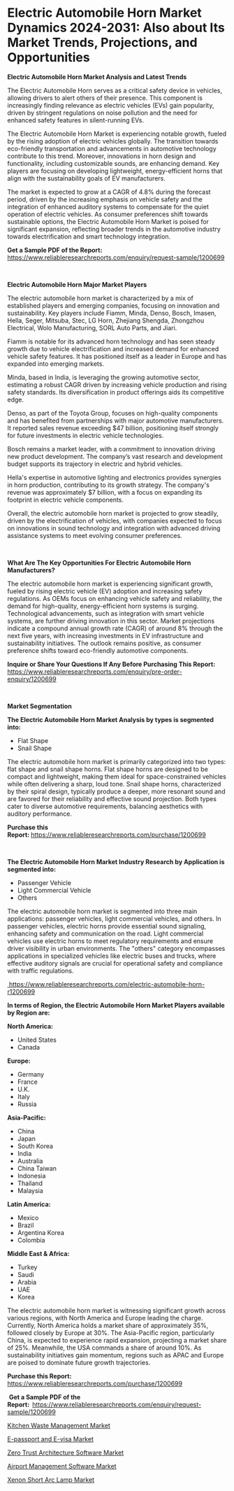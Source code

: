 <p><h1>Electric Automobile Horn Market Dynamics 2024-2031: Also about Its Market Trends, Projections, and Opportunities</h1></p><p><strong>Electric Automobile Horn Market Analysis and Latest Trends</strong></p>
<p><p>The Electric Automobile Horn serves as a critical safety device in vehicles, allowing drivers to alert others of their presence. This component is increasingly finding relevance as electric vehicles (EVs) gain popularity, driven by stringent regulations on noise pollution and the need for enhanced safety features in silent-running EVs.</p><p>The Electric Automobile Horn Market is experiencing notable growth, fueled by the rising adoption of electric vehicles globally. The transition towards eco-friendly transportation and advancements in automotive technology contribute to this trend. Moreover, innovations in horn design and functionality, including customizable sounds, are enhancing demand. Key players are focusing on developing lightweight, energy-efficient horns that align with the sustainability goals of EV manufacturers.</p><p>The market is expected to grow at a CAGR of 4.8% during the forecast period, driven by the increasing emphasis on vehicle safety and the integration of enhanced auditory systems to compensate for the quiet operation of electric vehicles. As consumer preferences shift towards sustainable options, the Electric Automobile Horn Market is poised for significant expansion, reflecting broader trends in the automotive industry towards electrification and smart technology integration.</p></p>
<p><strong>Get a Sample PDF of the Report:&nbsp;</strong> <a href="https://www.reliableresearchreports.com/enquiry/request-sample/1200699?utm_campaign=33&utm_medium=2&utm_source=Github&utm_content=ia&utm_term=05122024&utm_id=electric-automobile-horn">https://www.reliableresearchreports.com/enquiry/request-sample/1200699</a></p>
<p>&nbsp;</p>
<p><strong>Electric Automobile Horn Major Market Players</strong></p>
<p><p>The electric automobile horn market is characterized by a mix of established players and emerging companies, focusing on innovation and sustainability. Key players include Fiamm, Minda, Denso, Bosch, Imasen, Hella, Seger, Mitsuba, Stec, LG Horn, Zhejiang Shengda, Zhongzhou Electrical, Wolo Manufacturing, SORL Auto Parts, and Jiari. </p><p>Fiamm is notable for its advanced horn technology and has seen steady growth due to vehicle electrification and increased demand for enhanced vehicle safety features. It has positioned itself as a leader in Europe and has expanded into emerging markets.</p><p>Minda, based in India, is leveraging the growing automotive sector, estimating a robust CAGR driven by increasing vehicle production and rising safety standards. Its diversification in product offerings aids its competitive edge.</p><p>Denso, as part of the Toyota Group, focuses on high-quality components and has benefited from partnerships with major automotive manufacturers. It reported sales revenue exceeding $47 billion, positioning itself strongly for future investments in electric vehicle technologies.</p><p>Bosch remains a market leader, with a commitment to innovation driving new product development. The company’s vast research and development budget supports its trajectory in electric and hybrid vehicles.</p><p>Hella's expertise in automotive lighting and electronics provides synergies in horn production, contributing to its growth strategy. The company's revenue was approximately $7 billion, with a focus on expanding its footprint in electric vehicle components.</p><p>Overall, the electric automobile horn market is projected to grow steadily, driven by the electrification of vehicles, with companies expected to focus on innovations in sound technology and integration with advanced driving assistance systems to meet evolving consumer preferences.</p></p>
<p>&nbsp;</p>
<p><strong>What Are The Key Opportunities For Electric Automobile Horn Manufacturers?</strong></p>
<p><p>The electric automobile horn market is experiencing significant growth, fueled by rising electric vehicle (EV) adoption and increasing safety regulations. As OEMs focus on enhancing vehicle safety and reliability, the demand for high-quality, energy-efficient horn systems is surging. Technological advancements, such as integration with smart vehicle systems, are further driving innovation in this sector. Market projections indicate a compound annual growth rate (CAGR) of around 8% through the next five years, with increasing investments in EV infrastructure and sustainability initiatives. The outlook remains positive, as consumer preference shifts toward eco-friendly automotive components.</p></p>
<p><strong>Inquire or Share Your Questions If Any Before Purchasing This Report:</strong> <a href="https://www.reliableresearchreports.com/enquiry/pre-order-enquiry/1200699?utm_campaign=33&utm_medium=2&utm_source=Github&utm_content=ia&utm_term=05122024&utm_id=electric-automobile-horn">https://www.reliableresearchreports.com/enquiry/pre-order-enquiry/1200699</a></p>
<p>&nbsp;</p>
<p><strong>Market Segmentation</strong></p>
<p><strong>The Electric Automobile Horn Market Analysis by types is segmented into:</strong></p>
<p><ul><li>Flat Shape</li><li>Snail Shape</li></ul></p>
<p><p>The electric automobile horn market is primarily categorized into two types: flat shape and snail shape horns. Flat shape horns are designed to be compact and lightweight, making them ideal for space-constrained vehicles while often delivering a sharp, loud tone. Snail shape horns, characterized by their spiral design, typically produce a deeper, more resonant sound and are favored for their reliability and effective sound projection. Both types cater to diverse automotive requirements, balancing aesthetics with auditory performance.</p></p>
<p><strong>Purchase this Report:&nbsp;</strong><a href="https://www.reliableresearchreports.com/purchase/1200699?utm_campaign=33&utm_medium=2&utm_source=Github&utm_content=ia&utm_term=05122024&utm_id=electric-automobile-horn">https://www.reliableresearchreports.com/purchase/1200699</a></p>
<p>&nbsp;</p>
<p><strong>The Electric Automobile Horn Market Industry Research by Application is segmented into:</strong></p>
<p><ul><li>Passenger Vehicle</li><li>Light Commercial Vehicle</li><li>Others</li></ul></p>
<p><p>The electric automobile horn market is segmented into three main applications: passenger vehicles, light commercial vehicles, and others. In passenger vehicles, electric horns provide essential sound signaling, enhancing safety and communication on the road. Light commercial vehicles use electric horns to meet regulatory requirements and ensure driver visibility in urban environments. The "others" category encompasses applications in specialized vehicles like electric buses and trucks, where effective auditory signals are crucial for operational safety and compliance with traffic regulations.</p></p>
<p><a href="https://www.reliableresearchreports.com/electric-automobile-horn-r1200699?utm_campaign=33&utm_medium=2&utm_source=Github&utm_content=ia&utm_term=05122024&utm_id=electric-automobile-horn">&nbsp;https://www.reliableresearchreports.com/electric-automobile-horn-r1200699</a></p>
<p><strong>In terms of Region, the Electric Automobile Horn Market Players available by Region are:</strong></p>
<p>
    <p> <strong> North America: </strong>
        <ul>
            <li>United States</li>
            <li>Canada</li>
        </ul>
        </p> 
    <p> <strong> Europe: </strong>
        <ul>
            <li>Germany</li>
            <li>France</li>
            <li>U.K.</li>
            <li>Italy</li>
            <li>Russia</li>
        </ul>
        </p> 
    <p> <strong> Asia-Pacific: </strong>
        <ul>
            <li>China</li>
            <li>Japan</li>
            <li>South Korea</li>
            <li>India</li>
            <li>Australia</li>
            <li>China Taiwan</li>
            <li>Indonesia</li>
            <li>Thailand</li>
            <li>Malaysia</li>
        </ul>
        </p> 
    <p> <strong> Latin America: </strong>
        <ul>
            <li>Mexico</li>
            <li>Brazil</li>
            <li>Argentina Korea</li>
            <li>Colombia</li>
        </ul>
        </p> 
    <p> <strong> Middle East & Africa: </strong>
        <ul>
            <li>Turkey</li>
            <li>Saudi</li>
            <li>Arabia</li>
            <li>UAE</li>
            <li>Korea</li>
        </ul>
    </p>
    </p>
<p><p>The electric automobile horn market is witnessing significant growth across various regions, with North America and Europe leading the charge. Currently, North America holds a market share of approximately 35%, followed closely by Europe at 30%. The Asia-Pacific region, particularly China, is expected to experience rapid expansion, projecting a market share of 25%. Meanwhile, the USA commands a share of around 10%. As sustainability initiatives gain momentum, regions such as APAC and Europe are poised to dominate future growth trajectories.</p></p>
<p><strong>Purchase this Report: </strong><a href="https://www.reliableresearchreports.com/purchase/1200699?utm_campaign=33&utm_medium=2&utm_source=Github&utm_content=ia&utm_term=05122024&utm_id=electric-automobile-horn">https://www.reliableresearchreports.com/purchase/1200699</a></p>
<p>&nbsp;<strong>Get a Sample PDF of the Report:&nbsp;&nbsp;</strong><a href="https://www.reliableresearchreports.com/enquiry/request-sample/1200699?utm_campaign=33&utm_medium=2&utm_source=Github&utm_content=ia&utm_term=05122024&utm_id=electric-automobile-horn">https://www.reliableresearchreports.com/enquiry/request-sample/1200699</a></p>
<p><strong></strong></p>
<p><p><a href="https://www.linkedin.com/pulse/kitchen-waste-management-market-booms-44-growth-rate-2031-bkqhe?utm_campaign=33&utm_medium=2&utm_source=Github&utm_content=ia&utm_term=05122024&utm_id=electric-automobile-horn">Kitchen Waste Management Market</a></p><p><a href="https://github.com/hammelximalschid/Market-Research-Report-List-1/blob/main/e-passport-and-e-visa-market.md?utm_campaign=33&utm_medium=2&utm_source=Github&utm_content=ia&utm_term=05122024&utm_id=electric-automobile-horn">E-passport and E-visa Market</a></p><p><a href="https://issuu.com/reportprime-2/docs/zero-trust-architecture-software-market-size-2030.?utm_campaign=33&utm_medium=2&utm_source=Github&utm_content=ia&utm_term=05122024&utm_id=electric-automobile-horn">Zero Trust Architecture Software Market</a></p><p><a href="https://www.linkedin.com/pulse/11-cagr-forecast-theairport-management-software-market-from-xi4qe?utm_campaign=33&utm_medium=2&utm_source=Github&utm_content=ia&utm_term=05122024&utm_id=electric-automobile-horn">Airport Management Software Market</a></p><p><a href="https://issuu.com/reportprime-2/docs/xenon-short-arc-lamp-market-size-2030.pptx?utm_campaign=33&utm_medium=2&utm_source=Github&utm_content=ia&utm_term=05122024&utm_id=electric-automobile-horn">Xenon Short Arc Lamp Market</a></p></p>